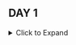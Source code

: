 ## DAY 1

<details>

<summary> Click to Expand </summary>


1. What JavaScript engine does Chrome use for executing JS in the browser?
	- V8
	
2. How can we run JS outside of the browser?
	- By utilizing Node.js
	
3. What is Node.js? What is the primary reason we need Node.js when developing Angualar applications?
	- Node.js is a runetime enviroment for JavaScript that is outside the browser. We primarily use it when developing Angular applications
	because it provides many tool for developing and running Angular projects
	
4. What is npm?
	- Node Package Manager. Provides a way to import project and developer dependencies
	- Analogous to Maven in Java
	
5. What is the importance of the package.json file?
	- A list of dependencies related to our Angular project. Includes both project dependencies and developer dependencies
	- Analogous to the pom.xml file in Maven projects
	
6. What is the scripts property in the package.json file?
	- Contain a list of scripts you can run using npm run <script name>
	
7. What command do we use to run an individual script?
	- npm run <script name> 
	
8. What is the difference between dependencies and devDependencies?
	- Dependencies are dependencies that the project requires to run. 
	- DevDependencies are dependencies that we are required to have to develop the application
	
9. What is Angular CLI used for?
	- Used for running various node commands, such as ng, which allows us to generate new things, such as new Angular projects or components for our Angular project
	
10. What does CLI stand for?
	- Command Line Interface
	
11. How do we install Angular CLI?
	- npm install -g @angular/cli
	
12. How do we create a new Angular project using Angular CLI?
	- ng new <project name> 
	
13. What is the purpose of the node_modules folder inside an Angular project or any node project?
	- Contains all the dependencies that an Angular project requires
	
14. Should the node_modules folder be pushed to Github? Why or why not?
	- No. Because it can be rather large. Also the package.json contains a list of all dependencies required, so if anyone needs to use or develop the application, they can
	just download all the dependencies themselves based off that package.json file
	
15. If another developer wants to collaborate, they need to clone the repository with the project. What command do they need to run to ensure that all necessary dependencies are installed to their local copy of the project?
	- npm install
	
16. Describe the startup/bootstrap process for an Angular application whenever it is first ran on the computer
	- Whenever an Angular SPA is loaded, it runs code in the main.ts file, and loads up the AppModule which loads up the AppComponent into the DOM
	
17. What files make up a component? Describe the purpose of these 3 files
	- <name>.component.html
		* For containing all the html for our component
	- <name>.component.css
		* For containing all of the css for our component
	- <name>.component.ts
		* Contains all our programming logic for our component
	- <name>.component.spec.ts
		* Contains unit tests for our component.ts file
		
18. What file is the @Component decorator located inside of and what 3 important properties does it have?
	- <name>.component.ts
	- Selector, which denotes which tag you should use to display this component
	- templateUrl, which points to the .html file to use with this component
	- stylesUrls, which contains a list of all the css files to use with this component
	
19. Which of the 3 @Component properties is useful for helping us figure out what tag we need to use to display a component within another component?
	- Selector

20. What is the parent-most component in an Angular app?
	- app.component 


</details> 

---

## DAY 2

<details>

<summary> Click to Expand </summary>



1. What is the syntax for declaring a variable of a particular type in TypeScript?
2. If we declare and assign some value to the variable on the same line without specifying the type explicitly of the variable, what type will that variable be? (Type inferencing)
3. If we declare a variable with the any type, what does any mean?
4. What would a function in TypeScript look like in terms of the parameters?
5. How do you specify a return type for a TypeScript function?
6. What return type should you specify if you create a function that doesn't return anything?
7. What is the syntax declare a variable with the type being a string array?
8. What is the purpose of an interface in TypeScript?
9. What is the shorthand syntax for a TypeScript class where we can define properties and have the constructor be able to assign values to those properties without needing to type everything out explicitly?
10. What access modifiers does TypeScript have?
11. If we need to declare a variable with a type being an object with a massive number of properties or complicated nested structures, especially if other variables will be using that same type, what is the best practice in creating a "type" for it?



</details> 

---

## DAY 3

<details>

<summary> Click to Expand </summary>


1. What types of one-way databinding are there?
2. What is the purpose of string interpolation, and what is the syntax?
3. What is the purpose of property binding, and what is the syntax?
4. What is the purpose of event binding, and what is the syntax?
5. What lifecycle hooks are part of the component lifecycle?
6. What is the component lifecycle?
7. What type of HTML element is two-way databinding used with?
8. How does two-way databinding help to simplify the process of coupling the value of input elements with a variable in the component class?
9. What is the syntax for two-way databinding?
10. What is the process to set up two way databinding? 
11. What two types of directives are there?
12. What are the 3 structural directives?
13. What is the purpose of *ngIf?
14. What goes in the quotation marks for *ngIf=""?
15. What is the purpose of *ngFor? What does the syntax look like?
16. What is the purpose of *ngSwitch and what is its syntax?
17. What are the 2 attribute directives?
18. What is the purpose of each of the 2 attribute directives?



</details> 

---

## DAY 4

<details>

<summary> Click to Expand </summary>


1. What is a pipe?
2. What are some examples of built-in Angular pipes?
3. What is the purpose of a pipe?
4. What 2 decorators are used to facilitate component to component communication?
5. Is @Input used to pass data from a parent component to child component, or is it child component to parent component?
6. Is @Output used to pass data from a parent component to child component, or is it child component to parent component?
7. Is @Input associated with property binding or event binding?
8. Is @Output associated with property binding or event binding?
9. How do you create a service using Angular CLI?
10. What decorator does a service have?
11. What does it mean to have @Injectable on a service?
12. What does it mean for these services to be singletons?
13. What is dependency injection?
14. What do we need to do to inject a service into a component?
15. What is the name of the service that our custom created services will need to have injected into them in order to send HTTP Requests in Angular?
16. How do we get HttpClient working? What module needs to be imported into our App Module?
17. What is the purpose of routing in Angular? How does this relate to the idea of Angular being a single page application framework?
18. Where do we specify routes in the Angular application?
19. What is the reason you might use a route guard?
20. What is a subject?
21. What is an observable?
22. What is the difference between an observable and promise?
23. What does HttpClient return for HTTP requests being made?



</details> 

---